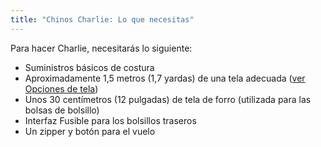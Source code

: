 ```yaml
---
title: "Chinos Charlie: Lo que necesitas"
---
```


Para hacer Charlie, necesitarás lo siguiente:

- Suministros básicos de costura
- Aproximadamente 1,5 metros (1,7 yardas) de una tela adecuada ([ver Opciones de tela](/docs/designs/charlie/fabric))
- Unos 30 centímetros (12 pulgadas) de tela de forro (utilizada para las bolsas de bolsillo)
- Interfaz Fusible para los bolsillos traseros
- Un zipper y botón para el vuelo
